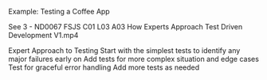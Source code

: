 Example: Testing a Coffee App

See 3 - ND0067 FSJS C01 L03 A03 How Experts Approach Test Driven Development V1.mp4

Expert Approach to Testing
Start with the simplest tests to identify any major failures early on
Add tests for more complex situation and edge cases
Test for graceful error handling
Add more tests as needed